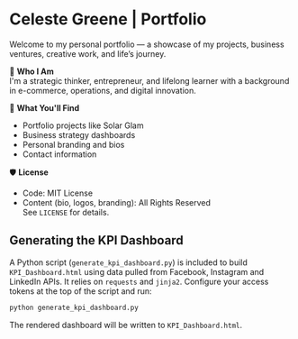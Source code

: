 # Celeste Greene | Portfolio

Welcome to my personal portfolio — a showcase of my projects, business ventures, creative work, and life’s journey.

🌟 **Who I Am**  
I'm a strategic thinker, entrepreneur, and lifelong learner with a background in e-commerce, operations, and digital innovation.

🧠 **What You'll Find**  
- Portfolio projects like Solar Glam  
- Business strategy dashboards  
- Personal branding and bios  
- Contact information  

🛡️ **License**  
- Code: MIT License  
- Content (bio, logos, branding): All Rights Reserved  
See `LICENSE` for details.

## Generating the KPI Dashboard

A Python script (`generate_kpi_dashboard.py`) is included to build `KPI_Dashboard.html` using data pulled from Facebook, Instagram and LinkedIn APIs. It relies on `requests` and `jinja2`. Configure your access tokens at the top of the script and run:

```bash
python generate_kpi_dashboard.py
```

The rendered dashboard will be written to `KPI_Dashboard.html`.

